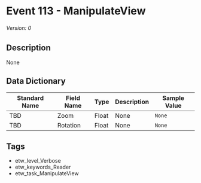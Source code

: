 # Event 113 - ManipulateView
###### Version: 0

## Description
None

## Data Dictionary
|Standard Name|Field Name|Type|Description|Sample Value|
|---|---|---|---|---|
|TBD|Zoom|Float|None|`None`|
|TBD|Rotation|Float|None|`None`|

## Tags
* etw_level_Verbose
* etw_keywords_Reader
* etw_task_ManipulateView